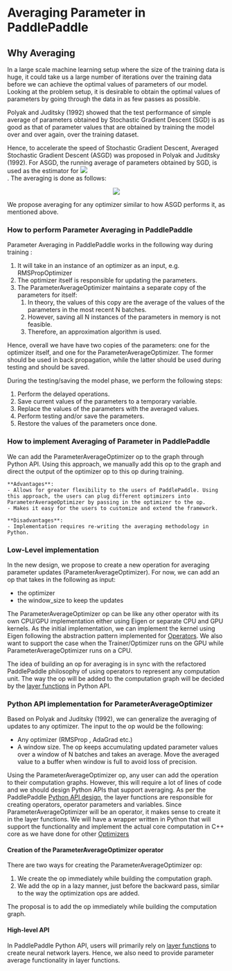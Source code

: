 # Averaging Parameter in PaddlePaddle

## Why Averaging
In a large scale machine learning setup where the size of the training data is huge, it could take us a large number of iterations over the training data before we can achieve the optimal values of parameters of our model. Looking at the problem setup, it is desirable to obtain the optimal values of parameters by going through the data in as few passes as possible.

Polyak and Juditsky (1992) showed that the test performance of simple average of parameters obtained by Stochastic Gradient Descent (SGD) is as good as that of parameter values that are obtained by training the model over and over again, over the training dataset.

Hence, to accelerate the speed of Stochastic Gradient Descent, Averaged Stochastic Gradient Descent (ASGD) was proposed in Polyak and Juditsky (1992). For ASGD, the running average of parameters obtained by SGD, is used as the estimator for <img src="https://raw.githubusercontent.com/PaddlePaddle/FluidDoc/develop/doc/fluid/images/theta_star.gif"/><br/> . The averaging is done as follows:

<p align="center">
<img src="https://raw.githubusercontent.com/PaddlePaddle/FluidDoc/develop/doc/fluid/images/asgd.gif"><br />
</p>

We propose averaging for any optimizer similar to how ASGD performs it, as mentioned above.

### How to perform Parameter Averaging in PaddlePaddle

Parameter Averaging in PaddlePaddle works in the following way during training :
1. It will take in an instance of an optimizer as an input, e.g. RMSPropOptimizer
2. The optimizer itself is responsible for updating the parameters.
3. The ParameterAverageOptimizer maintains a separate copy of the parameters for itself:
    1. In theory, the values of this copy are the average of the values of the parameters in the most recent N batches.
    2. However, saving all N instances of the parameters in memory is not feasible.
    3. Therefore, an approximation algorithm is used.

Hence, overall we have have two copies of the parameters: one for the optimizer itself, and one for the ParameterAverageOptimizer. The former should be used in back propagation, while the latter should be used during testing and should be saved.

During the testing/saving the model phase, we perform the following steps:
1. Perform the delayed operations.
2. Save current values of the parameters to a temporary variable.
3. Replace the values of the parameters with the averaged values.
4. Perform testing and/or save the parameters.
5. Restore the values of the parameters once done.

### How to implement Averaging of Parameter in PaddlePaddle

We can add the ParameterAverageOptimizer op to the graph through Python API. Using this approach, we manually add this op to the graph and direct the output of the optimizer op to this op during training.

    **Advantages**:
    - Allows for greater flexibility to the users of PaddlePaddle. Using this approach, the users can plug different optimizers into ParameterAverageOptimizer by passing in the optimizer to the op.
    - Makes it easy for the users to customize and extend the framework.

    **Disadvantages**:
    - Implementation requires re-writing the averaging methodology in Python.

### Low-Level implementation

In the new design, we propose to create a new operation for averaging parameter updates (ParameterAverageOptimizer). For now, we can add an op that takes in the following as input:
- the optimizer
- the window_size to keep the updates

The ParameterAverageOptimizer op can be like any other operator with its own CPU/GPU implementation either using Eigen or separate CPU and GPU kernels. As the initial implementation, we can implement the kernel using Eigen following the abstraction pattern implemented for [Operators](https://github.com/PaddlePaddle/Paddle/blob/develop/paddle/fluid/operators/rmsprop_op.h). We also want to support the case when the Trainer/Optimizer runs on the GPU while ParameterAverageOptimizer runs on a CPU.

The idea of building an op for averaging is in sync with the refactored PaddlePaddle philosophy of using operators to represent any computation unit. The way the op will be added to the computation graph will be decided by the [layer functions](https://github.com/PaddlePaddle/docs/blob/develop/docs/design/modules/python_api.md#layer-function) in Python API.

### Python API implementation for ParameterAverageOptimizer

Based on Polyak and Juditsky (1992), we can generalize the averaging of updates to any optimizer. The input to the op would be the following:
- Any optimizer (RMSProp , AdaGrad etc.)
- A window size. The op keeps accumulating updated parameter values over a window of N batches and takes an average. Move the averaged value to a buffer when window is full to avoid loss of precision.

Using the ParameterAverageOptimizer op, any user can add the operation to their computation graphs. However, this will require a lot of lines of code and we should design Python APIs that support averaging. As per the PaddlePaddle [Python API design](https://github.com/PaddlePaddle/docs/blob/develop/docs/design/modules/python_api.md), the layer functions are responsible for creating operators, operator parameters and variables. Since ParameterAverageOptimizer will be an operator, it makes sense to create it in the layer functions.
We will have a wrapper written in Python that will support the functionality and implement the actual core computation in C++ core as we have done for other [Optimizers](https://github.com/PaddlePaddle/Paddle/blob/develop/paddle/fluid/operators/rmsprop_op.cc)

#### Creation of the ParameterAverageOptimizer operator
There are two ways for creating the ParameterAverageOptimizer op:
1. We create the op immediately while building the computation graph.
2. We add the op in a lazy manner, just before the backward pass, similar to the way the optimization ops are added.

The proposal is to add the op immediately while building the computation graph.

#### High-level API

In PaddlePaddle Python API, users will primarily rely on [layer functions](https://github.com/PaddlePaddle/docs/blob/develop/docs/design/modules/python_api.md#layer-function) to create neural network layers. Hence, we also need to provide parameter average functionality in layer functions.
